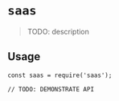 # `saas`

> TODO: description

## Usage

```
const saas = require('saas');

// TODO: DEMONSTRATE API
```
